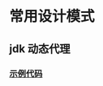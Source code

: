 # 常用设计模式
## jdk 动态代理
### [示例代码](https://github.com/monkSweeping/design-Pattern/tree/master/proxy-pattern/src) 
